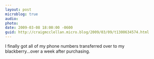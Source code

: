 ```yaml
---
layout: post
microblog: true
audio: 
photo: 
date: 2009-03-08 18:00:00 -0600
guid: http://craigmcclellan.micro.blog/2009/03/09/t1300634574.html
---
```

I finally got all of my phone numbers transferred over to my blackberry...over a week after purchasing.
